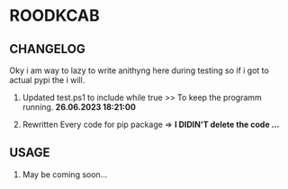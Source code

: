 # ROODKCAB

## CHANGELOG

Oky i am way to lazy to write anithyng here during testing so if i got to actual pypi the i will.

1. Updated test.ps1 to include while true >> To keep the programm running. **26.06.2023 18:21:00**

2. Rewritten Every code for pip package => **I DIDIN'T delete the code ...**

## USAGE

1. May be coming soon...